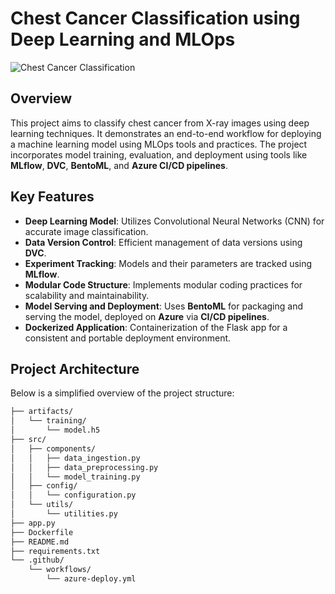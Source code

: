 # **Chest Cancer Classification using Deep Learning and MLOps**

![Chest Cancer Classification](https://via.placeholder.com/1000x300?text=Chest+Cancer+Classification+using+Deep+Learning+and+MLOps)

## **Overview**

This project aims to classify chest cancer from X-ray images using deep learning techniques. It demonstrates an end-to-end workflow for deploying a machine learning model using MLOps tools and practices. The project incorporates model training, evaluation, and deployment using tools like **MLflow**, **DVC**, **BentoML**, and **Azure CI/CD pipelines**.

## **Key Features**

- **Deep Learning Model**: Utilizes Convolutional Neural Networks (CNN) for accurate image classification.
- **Data Version Control**: Efficient management of data versions using **DVC**.
- **Experiment Tracking**: Models and their parameters are tracked using **MLflow**.
- **Modular Code Structure**: Implements modular coding practices for scalability and maintainability.
- **Model Serving and Deployment**: Uses **BentoML** for packaging and serving the model, deployed on **Azure** via **CI/CD pipelines**.
- **Dockerized Application**: Containerization of the Flask app for a consistent and portable deployment environment.

## **Project Architecture**

Below is a simplified overview of the project structure:

```bash
├── artifacts/
│   └── training/
│       └── model.h5
├── src/
│   ├── components/
│   │   ├── data_ingestion.py
│   │   ├── data_preprocessing.py
│   │   └── model_training.py
│   ├── config/
│   │   └── configuration.py
│   └── utils/
│       └── utilities.py
├── app.py
├── Dockerfile
├── README.md
├── requirements.txt
└── .github/
    └── workflows/
        └── azure-deploy.yml

